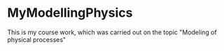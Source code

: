 # MyModellingPhysics
This is my course work, which was carried out on the topic "Modeling of physical processes"
